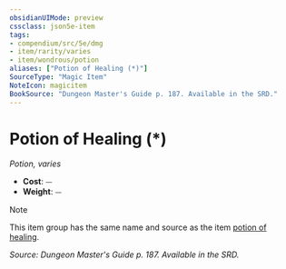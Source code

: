 ```yaml
---
obsidianUIMode: preview
cssclass: json5e-item
tags:
- compendium/src/5e/dmg
- item/rarity/varies
- item/wondrous/potion
aliases: ["Potion of Healing (*)"]
SourceType: "Magic Item"
NoteIcon: magicitem
BookSource: "Dungeon Master's Guide p. 187. Available in the SRD."
---
```

# Potion of Healing (*)
*Potion, varies*  

- **Cost**: ⏤
- **Weight**: ⏤

> [!note]
> This item group has the same name and source as the item [potion of healing](/2-Mechanics/CLI/items/potion-of-healing.md).

*Source: Dungeon Master's Guide p. 187. Available in the SRD.*
